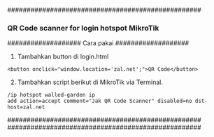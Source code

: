##################################################
### QR Code scanner for login hotspot MikroTik ###
################### Cara pakai ###################

1. Tambahkan button di login.html
```
<button onclick="window.location='zal.net';">QR Code</button>
```
2. Tambahkan script berikut di MikroTik via Terminal.
```
/ip hotspot walled-garden ip
add action=accept comment="Jak QR Code Scanner" disabled=no dst-host=zal.net
```
##################################################
##################################################

